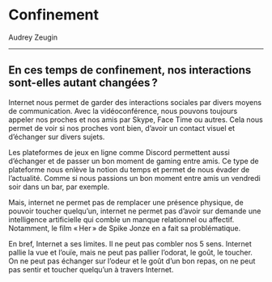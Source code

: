 # Confinement

Audrey Zeugin

------

## En ces temps de confinement, nos interactions sont-elles autant changées ?

Internet nous permet de garder des interactions sociales par divers moyens de communication. Avec la vidéoconférence, nous pouvons toujours appeler nos proches et nos amis par Skype, Face Time ou autres. Cela nous permet de voir si nos proches vont bien, d’avoir un contact visuel et d’échanger sur divers sujets. 

Les plateformes de jeux en ligne comme Discord permettent aussi d’échanger et de passer un bon moment de gaming entre amis. Ce type de plateforme nous enlève la notion du temps et permet de nous évader de l’actualité. Comme si nous passions un bon moment entre amis un vendredi soir dans un bar, par exemple.

Mais, internet ne permet pas de remplacer une présence physique, de pouvoir toucher quelqu’un, internet ne permet pas d’avoir sur demande une intelligence artificielle qui comble un manque relationnel ou affectif. Notamment, le film « Her » de Spike Jonze en a fait sa problématique.

En bref, Internet a ses limites. Il ne peut pas combler nos 5 sens. Internet pallie la vue et l’ouïe, mais ne peut pas pallier l’odorat, le goût, le toucher. On ne peut pas échanger sur l’odeur et le goût d’un bon repas, on ne peut pas sentir et toucher quelqu’un à travers Internet.





